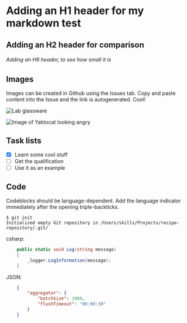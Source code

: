 # Adding an H1 header for my markdown test

## Adding an H2 header for comparison

###### Adding an H6 header, to see how small it is

## Images

Images can be created in Github using the Issues tab. Copy and paste content into the Issue and the link is autogenerated. Cool!

![Lab glassware](https://user-images.githubusercontent.com/118520930/219014242-c89a611e-4e80-4ce6-8f14-709000dda351.png)

![Image of Yaktocat looking angry](https://octodex.github.com/images/yaktocat.png)

## Task lists

- [x] Learn some cool stuff
- [ ] Get the qualification
- [ ] Use it as an example

## Code

Codeblocks should be language-dependent. Add the language indicator immediately after the opening triple-backticks.

```
$ git init
Initialized empty Git repository in /Users/skills/Projects/recipe-repository/.git/
```

csharp:

```csharp
    public static void Log(string message)
    {
        _logger.LogInformation(message);
    }
```

JSON:
```json
    {
        "aggregator": {
            "batchSize": 1000,
            "flushTimeout": "00:00:30"
        }
    }
```
